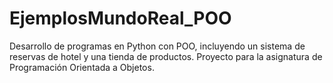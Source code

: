 # EjemplosMundoReal_POO
Desarrollo de programas en Python con POO, incluyendo un sistema de reservas de hotel y una tienda de productos. Proyecto para la asignatura de Programación Orientada a Objetos.
